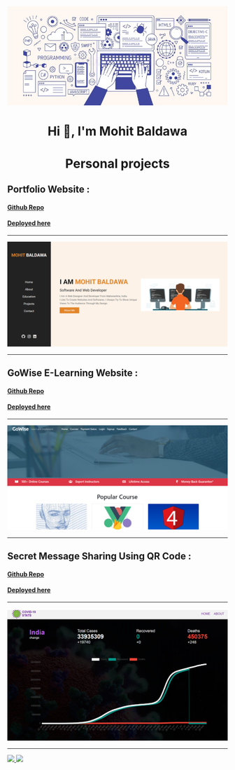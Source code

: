 <a href="https://mohitbaldawa.com" target="_blank"> <img src="./my.gif"/>  </a>

<h1 align="center">Hi 👋, I'm Mohit Baldawa</h1>


<h1 align="center">Personal projects</h2>
<h2>Portfolio Website : 
 <h4> <a href="https://github.com/MohitBaldawa/Portfolio" target="_blank"> Github Repo </a> </h4>
 <h4> <a href="https://mohitbaldawa.com" target="_blank"> Deployed here </a> </h4> <hr>
 <a href="https://mohitbaldawa.com" target="_blank"> <img src="./portfolio.png"/>  </a> </h2> <hr>

<h2>GoWise E-Learning Website :
 <h4> <a href="https://github.com/MohitBaldawa/GoWise-E_learning-Website" target="_blank"> Github Repo </a> </h4> 
  <h4> <a href="https://gowise-e-learning.herokuapp.com/" target="_blank"> Deployed here  </a> </h4> <hr>
 <a href="https://gowise-e-learning.herokuapp.com/" target="_blank"> <img src="./GoWise E-Learning Wesite.jpg"/>  </a> </h2>  <hr>

<h2>Secret Message Sharing Using QR Code :
 <h4> <a href="https://github.com/sunilsuryawanshi939/WhatsappChatExplorer" target="_blank"> Github Repo </a> </h4>
 <h4> <a href="#" target="_blank"> Deployed here </a> </h4> <hr>
 <a href="#" target="_blank"> <img src="./Covid-19 Tracker.jpg"/>  </a> </h2>  <hr>

<a href="https://github-readme-stats.vercel.app/api?username=MohitBaldawa&show_icons=true&theme=tokyonight">
   <img src='https://github-readme-stats.vercel.app/api?username=MohitBaldawa&show_icons=true&theme=tokyonight'/>
</a>
<a href="https://github-readme-stats.vercel.app/api/top-langs/?username=MohitBaldawa&layout=compact)](https://github.com/anuraghazra/github-readme-stats">
    <img src='https://github-readme-stats.vercel.app/api/top-langs/?username=MohitBaldawa&layout=compact)](https://github.com/anuraghazra/github-readme-stats'/>
</a>
